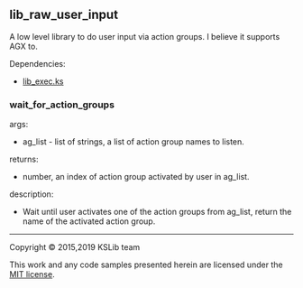 ## lib_raw_user_input

A low level library to do user input via action groups.
I believe it supports AGX to.

Dependencies:
  * [lib_exec.ks](https://github.com/KSP-KOS/KSLib/blob/master/library/lib_exec.ks)

### wait_for_action_groups

args:
  * ag_list - list of strings, a list of action group names to listen.

returns:
  * number, an index of action group activated by user in ag_list.

description:
  * Wait until user activates one of the action groups from ag_list,
    return the name of the activated action group.

---
Copyright © 2015,2019 KSLib team

This work and any code samples presented herein are licensed under the [MIT license](../LICENSE).
